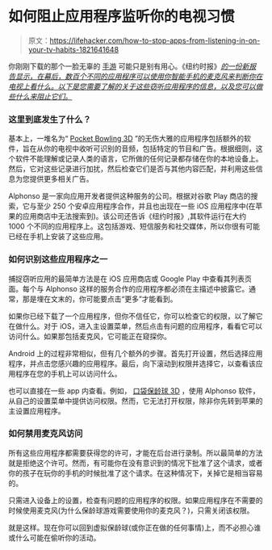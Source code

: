# 如何阻止应用程序监听你的电视习惯

> 原文：<https://lifehacker.com/how-to-stop-apps-from-listening-in-on-your-tv-habits-1821641648>

你刚刚下载的那个一脸无辜的 [手游](https://lifehacker.com/how-to-turn-your-android-or-iphone-into-a-portable-retr-5849961) 可能只是别有用心。《纽约时报》[*的一份新报告显示，在幕后，数百个不同的应用程序可以使用你智能手机的麦克风来判断你在电视上看什么。以下是您需要了解的关于这些窃听应用程序的信息，以及您可以做些什么来阻止它们。*](https://www.nytimes.com/2017/12/28/business/media/alphonso-app-tracking.html) 



### 这里到底发生了什么？

基本上，一堆名为“ [Pocket Bowling 3D](https://itunes.apple.com/us/app/pocket-bowling-3d-hd/id510902465?mt=8) ”的无伤大雅的应用程序包括额外的软件，旨在从你的电视中收听可识别的音频，包括特定的节目和广告。根据细则，这个软件不能理解或记录人类的语言，它所做的任何记录都存储在你的本地设备上。然后，它对这些记录进行加扰，然后检查它们是否与其他内容匹配，并利用这些信息为您提供更多相关广告。

Alphonso 是一家向应用开发者提供这种服务的公司。根据对谷歌 Play 商店的搜索，它与至少 250 个安卓应用程序合作，并且也出现在一些 iOS 应用程序中(在苹果的应用商店中无法搜索到)。该公司还告诉《纽约时报》,其软件运行在大约 1000 个不同的应用程序上。这包括游戏、短信服务和社交媒体，所以你很有可能已经在手机上安装了这些应用。

### 如何识别这些应用程序之一

捕捉窃听应用的最简单方法是在 iOS 应用商店或 Google Play 中查看其列表页面。每个与 Alphonso 这样的服务合作的应用程序都必须在主描述中披露它。通常，那是埋在文末的，你可能要点击“更多”才能看到。

如果你已经下载了一个应用程序，但你不信任它，你可以检查它的权限，以了解它在做什么。对于 iOS，进入主设置菜单，然后点击有问题的应用程序，看看它可以访问什么。如果那包括麦克风，它可能正在窥探你。

Android 上的过程非常相似，但有几个额外的步骤。首先打开设置，然后选择应用程序，并点击您感兴趣的应用程序。最后，向下滚动到权限并选择它，以查看该应用程序在您的手机上可以访问什么。

也可以直接在一些 app 内查看。例如， [口袋保龄球 3D](https://itunes.apple.com/us/app/pocket-bowling-3d-hd/id510902465?mt=8) ，使用 Alphonso 软件，从自己的设置菜单中提供访问权限。然而，它无法打开权限，除非你先转到苹果的主设置应用程序。

### 如何禁用麦克风访问

所有这些应用程序都需要获得您的许可，才能在后台进行录制。所以最简单的方法就是拒绝这个许可。然而，有可能你在没有意识到的情况下批准了这个请求，或者你的孩子在玩你的手机的时候批准了这个请求。在这种情况下，关掉它是相当容易的。

只需进入设备上的设置，检查有问题的应用程序的权限。如果应用程序在不需要的时候使用麦克风(为什么保龄球游戏需要使用你的麦克风？)，只需关闭该权限。

就是这样。现在你可以回到虚拟保龄球(或你正在做的任何事情)上，而不必担心谁或什么可能在偷听你的活动。